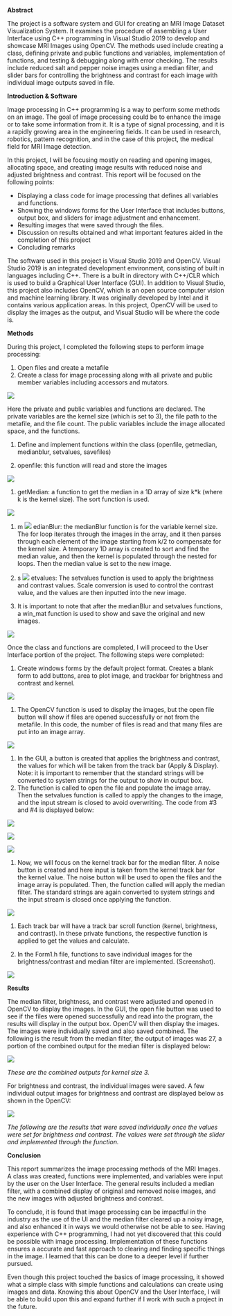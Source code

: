 **Abstract**

The project is a software system and GUI for creating an MRI Image Dataset Visualization System. It examines the procedure of assembling a User Interface using C++ programming in Visual Studio 2019 to develop and showcase MRI Images using OpenCV. The methods used include creating a class, defining private and public functions and variables, implementation of functions, and testing &amp; debugging along with error checking. The results include reduced salt and pepper noise images using a median filter, and slider bars for controlling the brightness and contrast for each image with individual image outputs saved in file.

**Introduction &amp; Software**

Image processing in C++ programming is a way to perform some methods on an image. The goal of image processing could be to enhance the image or to take some information from it. It is a type of signal processing, and it is a rapidly growing area in the engineering fields. It can be used in research, robotics, pattern recognition, and in the case of this project, the medical field for MRI Image detection.

In this project, I will be focusing mostly on reading and opening images, allocating space, and creating image results with reduced noise and adjusted brightness and contrast. This report will be focused on the following points:

- Displaying a class code for image processing that defines all variables and functions.
- Showing the windows forms for the User Interface that includes buttons, output box, and sliders for image adjustment and enhancement.
- Resulting images that were saved through the files.
- Discussion on results obtained and what important features aided in the completion of this project
- Concluding remarks

The software used in this project is Visual Studio 2019 and OpenCV. Visual Studio 2019 is an integrated development environment, consisting of built in languages including C++. There is a built in directory with C++/CLR which is used to build a Graphical User Interface (GUI). In addition to Visual Studio, this project also includes OpenCV, which is an open source computer vision and machine learning library. It was originally developed by Intel and it contains various application areas. In this project, OpenCV will be used to display the images as the output, and Visual Studio will be where the code is.

**Methods**

During this project, I completed the following steps to perform image processing:

1. Open files and create a metafile
2. Create a class for image processing along with all private and public member variables including accessors and mutators.

![](https://github.com/paulmathai01/MRI-CPP-OPENCV/blob/master/Picture%201.png)

Here the private and public variables and functions are declared. The private variables are the kernel size (which is set to 3), the file path to the metafile, and the file count. The public variables include the image allocated space, and the functions.

1. Define and implement functions within the class (openfile, getmedian, medianblur, setvalues, savefiles)

  1. openfile: this function will read and store the images

![](https://github.com/paulmathai01/MRI-CPP-OPENCV/blob/master/Picture%202.png)

  1. getMedian: a function to get the median in a 1D array of size k\*k (where k is the kernel size). The sort function is used.

![](https://github.com/paulmathai01/MRI-CPP-OPENCV/blob/master/Picture%203.png)

  1. m ![](https://github.com/paulmathai01/MRI-CPP-OPENCV/blob/master/Picture%204.png) edianBlur: the medianBlur function is for the variable kernel size. The for loop iterates through the images in the array, and it then parses through each element of the image starting from k/2 to compensate for the kernel size. A temporary 1D array is created to sort and find the median value, and then the kernel is populated through the nested for loops. Then the median value is set to the new image.

  1. s ![](https://github.com/paulmathai01/MRI-CPP-OPENCV/blob/master/Picture%205.png) etvalues: The setvalues function is used to apply the brightness and contrast values. Scale conversion is used to control the contrast value, and the values are then inputted into the new image.
1. It is important to note that after the medianBlur and setvalues functions, a win\_mat function is used to show and save the original and new images.

![](https://github.com/paulmathai01/MRI-CPP-OPENCV/blob/master/Picture%206.png)

Once the class and functions are completed, I will proceed to the User Interface portion of the project. The following steps were completed:

1. Create windows forms by the default project format. Creates a blank form to add buttons, area to plot image, and trackbar for brightness and contrast and kernel.

![](https://github.com/paulmathai01/MRI-CPP-OPENCV/blob/master/Picture%207.png)

1. The OpenCV function is used to display the images, but the open file button will show if files are opened successfully or not from the metafile. In this code, the number of files is read and that many files are put into an image array.

![](https://github.com/paulmathai01/MRI-CPP-OPENCV/blob/master/Picture%208.png)

1. In the GUI, a button is created that applies the brightness and contrast, the values for which will be taken from the track bar (Apply &amp; Display). Note: it is important to remember that the standard strings will be converted to system strings for the output to show in output box.
2. The function is called to open the file and populate the image array. Then the setvalues function is called to apply the changes to the image, and the input stream is closed to avoid overwriting. The code from #3 and #4 is displayed below:

![](https://github.com/paulmathai01/MRI-CPP-OPENCV/blob/master/Picture%209.png)

![](https://github.com/paulmathai01/MRI-CPP-OPENCV/blob/master/Picture%2010.png)

![](https://github.com/paulmathai01/MRI-CPP-OPENCV/blob/master/Picture%2011.png)

1. Now, we will focus on the kernel track bar for the median filter. A noise button is created and here input is taken from the kernel track bar for the kernel value. The noise button will be used to open the files and the image array is populated. Then, the function called will apply the median filter. The standard strings are again converted to system strings and the input stream is closed once applying the function.

![](https://github.com/paulmathai01/MRI-CPP-OPENCV/blob/master/Picture%2012.png)

1. Each track bar will have a track bar scroll function (kernel, brightness, and contrast). In these private functions, the respective function is applied to get the values and calculate.

1. In the Form1.h file, functions to save individual images for the brightness/contrast and median filter are implemented. (Screenshot).

![](https://github.com/paulmathai01/MRI-CPP-OPENCV/blob/master/Picture%2013.png)

**Results**

The median filter, brightness, and contrast were adjusted and opened in OpenCV to display the images. In the GUI, the open file button was used to see if the files were opened successfully and read into the program, the results will display in the output box. OpenCV will then display the images. The images were individually saved and also saved combined. The following is the result from the median filter, the output of images was 27, a portion of the combined output for the median filter is displayed below:

![](https://github.com/paulmathai01/MRI-CPP-OPENCV/blob/master/Picture%2014.png)

_These are the combined outputs for kernel size 3._

For brightness and contrast, the individual images were saved. A few individual output images for brightness and contrast are displayed below as shown in the OpenCV:

![](https://github.com/paulmathai01/MRI-CPP-OPENCV/blob/master/Picture%2015.png)

_The following are the results that were saved individually once the values were set for brightness and contrast. The values were set through the slider and implemented through the function._


**Conclusion**

This report summarizes the image processing methods of the MRI Images. A class was created, functions were implemented, and variables were input by the user on the User Interface. The general results included a median filter, with a combined display of original and removed noise images, and the new images with adjusted brightness and contrast.

To conclude, it is found that image processing can be impactful in the industry as the use of the UI and the median filter cleared up a noisy image, and also enhanced it in ways we would otherwise not be able to see. Having experience with C++ programming, I had not yet discovered that this could be possible with image processing. Implementation of these functions ensures a accurate and fast approach to clearing and finding specific things in the image. I learned that this can be done to a deeper level if further pursued.

Even though this project touched the basics of image processing, it showed what a simple class with simple functions and calculations can create using images and data. Knowing this about OpenCV and the User Interface, I will be able to build upon this and expand further if I work with such a project in the future.
